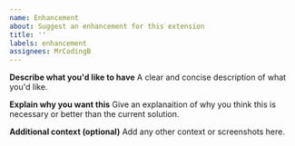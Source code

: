 ```yaml
---
name: Enhancement
about: Suggest an enhancement for this extension
title: ''
labels: enhancement
assignees: MrCodingB
---
```


**Describe what you'd like to have**
A clear and concise description of what you'd like.

**Explain why you want this**
Give an explanaition of why you think this is necessary or better than the current solution.

**Additional context (optional)**
Add any other context or screenshots here.
